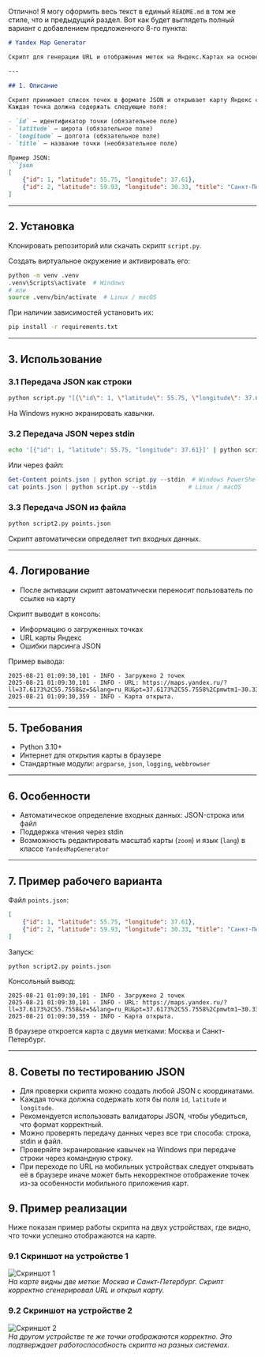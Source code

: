 Отлично! Я могу оформить весь текст в единый `README.md` в том же стиле, что и предыдущий раздел.
Вот как будет выглядеть полный вариант с добавлением предложенного 8-го пункта:

````markdown
# Yandex Map Generator

Скрипт для генерации URL и отображения меток на Яндекс.Картах на основе JSON с координатами.

---

## 1. Описание

Скрипт принимает список точек в формате JSON и открывает карту Яндекс с метками.  
Каждая точка должна содержать следующие поля:

- `id` — идентификатор точки (обязательное поле)  
- `latitude` — широта (обязательное поле)  
- `longitude` — долгота (обязательное поле)  
- `title` — название точки (необязательное поле)

Пример JSON:  
```json
[
    {"id": 1, "latitude": 55.75, "longitude": 37.61},
    {"id": 2, "latitude": 59.93, "longitude": 30.33, "title": "Санкт-Петербург"}
]
````

---

## 2. Установка

Клонировать репозиторий или скачать скрипт `script.py`.

Создать виртуальное окружение и активировать его:

```bash
python -m venv .venv
.venv\Scripts\activate  # Windows
# или
source .venv/bin/activate  # Linux / macOS
```

При наличии зависимостей установить их:

```bash
pip install -r requirements.txt
```

---

## 3. Использование

### 3.1 Передача JSON как строки

```bash
python script.py "[{\"id\": 1, \"latitude\": 55.75, \"longitude\": 37.61}]"
```

На Windows нужно экранировать кавычки.

### 3.2 Передача JSON через stdin

```bash
echo '[{"id": 1, "latitude": 55.75, "longitude": 37.61}]' | python script2.py
```

Или через файл:

```powershell
Get-Content points.json | python script.py --stdin  # Windows PowerShell
cat points.json | python script.py --stdin         # Linux / macOS
```

### 3.3 Передача JSON из файла

```bash
python script2.py points.json
```

Скрипт автоматически определяет тип входных данных.

---

## 4. Логирование

* После активации скрипт автоматически переносит пользователь по ссылке на карту

Скрипт выводит в консоль:

* Информацию о загруженных точках
* URL карты Яндекс
* Ошибки парсинга JSON

Пример вывода:

```
2025-08-21 01:09:30,101 - INFO - Загружено 2 точек
2025-08-21 01:09:30,101 - INFO - URL: https://maps.yandex.ru/?ll=37.6173%2C55.7558&z=5&lang=ru_RU&pt=37.6173%2C55.7558%2Cpmwtm1~30.3351%2C59.9343%2Cpmwtm2
2025-08-21 01:09:30,359 - INFO - Карта открыта.
```

---

## 5. Требования

* Python 3.10+
* Интернет для открытия карты в браузере
* Стандартные модули: `argparse`, `json`, `logging`, `webbrowser`

---

## 6. Особенности

* Автоматическое определение входных данных: JSON-строка или файл
* Поддержка чтения через stdin
* Возможность редактировать масштаб карты (`zoom`) и язык (`lang`) в классе `YandexMapGenerator`

---

## 7. Пример рабочего варианта

Файл `points.json`:

```json
[
    {"id": 1, "latitude": 55.75, "longitude": 37.61},
    {"id": 2, "latitude": 59.93, "longitude": 30.33, "title": "Санкт-Петербург"}
]
```

Запуск:

```bash
python script2.py points.json
```

Консольный вывод:

```
2025-08-21 01:09:30,101 - INFO - Загружено 2 точек
2025-08-21 01:09:30,101 - INFO - URL: https://maps.yandex.ru/?ll=37.6173%2C55.7558&z=5&lang=ru_RU&pt=37.6173%2C55.7558%2Cpmwtm1~30.3351%2C59.9343%2Cpmwtm2
2025-08-21 01:09:30,359 - INFO - Карта открыта.
```

В браузере откроется карта с двумя метками: Москва и Санкт-Петербург.

---

## 8. Советы по тестированию JSON

* Для проверки скрипта можно создать любой JSON с координатами.
* Каждая точка должна содержать хотя бы поля `id`, `latitude` и `longitude`.
* Рекомендуется использовать валидаторы JSON, чтобы убедиться, что формат корректный.
* Можно проверять передачу данных через все три способа: строка, stdin и файл.
* Проверяйте экранирование кавычек на Windows при передаче строки через командную строку.
* При переходе по URL на мобильных устройствах следует открывать её в браузере иначе может быть некорректное отображение точек из-за особенности мобильного приложения карт.


## 9. Пример реализации

Ниже показан пример работы скрипта на двух устройствах, где видно, что точки успешно отображаются на карте.

### 9.1 Скриншот на устройстве 1

![Скриншот 1](screenshots/device1.png)  
*На карте видны две метки: Москва и Санкт-Петербург. Скрипт корректно сгенерировал URL и открыл карту.*

### 9.2 Скриншот на устройстве 2

![Скриншот 2](screenshots/device2.png)  
*На другом устройстве те же точки отображаются корректно. Это подтверждает работоспособность скрипта на разных системах.*

